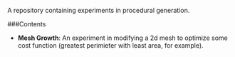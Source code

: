 A repository containing experiments in procedural generation.


###Contents
* **Mesh Growth**: An experiment in modifying a 2d mesh to optimize some cost function (greatest perimieter with least area, for example). 
